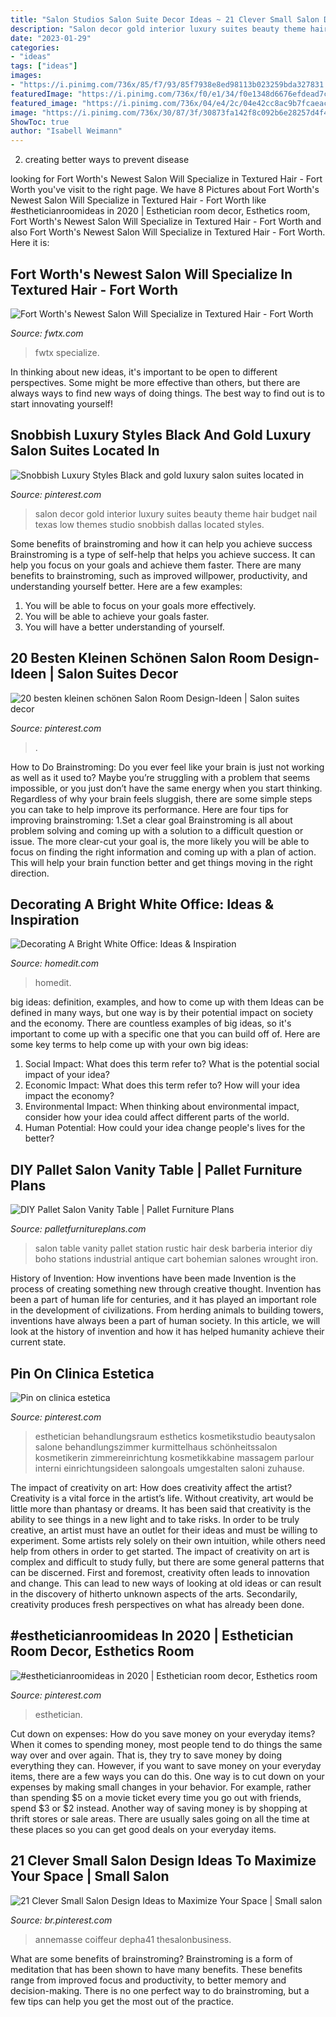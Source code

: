 ```yaml
---
title: "Salon Studios Salon Suite Decor Ideas ~ 21 Clever Small Salon Design Ideas To Maximize Your Space"
description: "Salon decor gold interior luxury suites beauty theme hair budget nail texas low themes studio snobbish dallas located styles"
date: "2023-01-29"
categories:
- "ideas"
tags: ["ideas"]
images:
- "https://i.pinimg.com/736x/85/f7/93/85f7938e8ed98113b023259bda327831.jpg"
featuredImage: "https://i.pinimg.com/736x/f0/e1/34/f0e1348d6676efdead7c815b4a9c2cbc.jpg"
featured_image: "https://i.pinimg.com/736x/04/e4/2c/04e42cc8ac9b7fcaeac9bcd619258490.jpg"
image: "https://i.pinimg.com/736x/30/87/3f/30873fa142f8c092b6e28257d4f49496.jpg"
ShowToc: true
author: "Isabell Weimann"
---
```



2. creating better ways to prevent disease 

	

		
looking for Fort Worth&#039;s Newest Salon Will Specialize in Textured Hair - Fort Worth you've visit to the right page. We have 8 Pictures about Fort Worth&#039;s Newest Salon Will Specialize in Textured Hair - Fort Worth like #estheticianroomideas in 2020 | Esthetician room decor, Esthetics room, Fort Worth&#039;s Newest Salon Will Specialize in Textured Hair - Fort Worth and also Fort Worth&#039;s Newest Salon Will Specialize in Textured Hair - Fort Worth. Here it is:
		
    
## Fort Worth&#039;s Newest Salon Will Specialize In Textured Hair - Fort Worth

<img loading=lazy src="https://fwtx.com/downloads/26344/download/IMG_8516.jpg?cb=c34ee43abe67d107fda9fc2cb96b46a7&amp;w=width&amp;h=height" onerror="this.onerror=null;this.src='https://tse3.mm.bing.net/th?id=OIP.JR1HvNwJplAzMJgS2z1RnQHaJ3&amp;pid=15.1';" alt="Fort Worth&#039;s Newest Salon Will Specialize in Textured Hair - Fort Worth">

_Source: fwtx.com_

>fwtx specialize. 

	

In thinking about new ideas, it's important to be open to different perspectives. Some might be more effective than others, but there are always ways to find new ways of doing things. The best way to find out is to start innovating yourself!

    
## Snobbish Luxury Styles Black And Gold Luxury Salon Suites Located In

<img loading=lazy src="https://i.pinimg.com/736x/09/ee/d6/09eed61ee1314c40f4ac6a80a2083874.jpg" onerror="this.onerror=null;this.src='https://tse1.mm.bing.net/th?id=OIP.ryjY0g-sZrLnPsJtYQDQDwHaJ3&amp;pid=15.1';" alt="Snobbish Luxury Styles Black and gold luxury salon suites located in">

_Source: pinterest.com_

>salon decor gold interior luxury suites beauty theme hair budget nail texas low themes studio snobbish dallas located styles. 

	

Some benefits of brainstroming and how it can help you achieve success
Brainstroming is a type of self-help that helps you achieve success. It can help you focus on your goals and achieve them faster. There are many benefits to brainstroming, such as improved willpower, productivity, and understanding yourself better. Here are a few examples: 
1) You will be able to focus on your goals more effectively.
2) You will be able to achieve your goals faster.
3) You will have a better understanding of yourself.

    
## 20 Besten Kleinen Schönen Salon Room Design-Ideen | Salon Suites Decor

<img loading=lazy src="https://i.pinimg.com/736x/30/87/3f/30873fa142f8c092b6e28257d4f49496.jpg" onerror="this.onerror=null;this.src='https://tse3.mm.bing.net/th?id=OIP.ODkZlt-WaIhHwG8c4xHqrAHaE8&amp;pid=15.1';" alt="20 besten kleinen schönen Salon Room Design-Ideen | Salon suites decor">

_Source: pinterest.com_

>. 

	

How to Do Brainstroming:
Do you ever feel like your brain is just not working as well as it used to? Maybe you’re struggling with a problem that seems impossible, or you just don’t have the same energy when you start thinking. Regardless of why your brain feels sluggish, there are some simple steps you can take to help improve its performance. Here are four tips for improving brainstroming: 
1.Set a clear goal
Brainstroming is all about problem solving and coming up with a solution to a difficult question or issue. The more clear-cut your goal is, the more likely you will be able to focus on finding the right information and coming up with a plan of action. This will help your brain function better and get things moving in the right direction. 

    
## Decorating A Bright White Office: Ideas &amp; Inspiration

<img loading=lazy src="https://cdn.homedit.com/wp-content/uploads/2012/12/glam-office-design.jpg" onerror="this.onerror=null;this.src='https://tse1.mm.bing.net/th?id=OIP.gSEQJ5eAetZ7UPG5npd9uwHaLH&amp;pid=15.1';" alt="Decorating A Bright White Office: Ideas &amp; Inspiration">

_Source: homedit.com_

>homedit. 

	

big ideas: definition, examples, and how to come up with them
Ideas can be defined in many ways, but one way is by their potential impact on society and the economy. There are countless examples of big ideas, so it's important to come up with a specific one that you can build off of. Here are some key terms to help come up with your own big ideas:
1. Social Impact: What does this term refer to? What is the potential social impact of your idea?  
2. Economic Impact: What does this term refer to? How will your idea impact the economy?  
3. Environmental Impact: When thinking about environmental impact, consider how your idea could affect different parts of the world. 
4. Human Potential: How could your idea change people's lives for the better?

    
## DIY Pallet Salon Vanity Table | Pallet Furniture Plans

<img loading=lazy src="http://palletfurnitureplans.com/wp-content/uploads/2016/03/pallet-salon-vanity-table.jpg" onerror="this.onerror=null;this.src='https://tse2.mm.bing.net/th?id=OIP.RXwH_vKjmHTuE2APnG-_LwHaNK&amp;pid=15.1';" alt="DIY Pallet Salon Vanity Table | Pallet Furniture Plans">

_Source: palletfurnitureplans.com_

>salon table vanity pallet station rustic hair desk barberia interior diy boho stations industrial antique cart bohemian salones wrought iron. 

	

History of Invention: How inventions have been made
Invention is the process of creating something new through creative thought. Invention has been a part of human life for centuries, and it has played an important role in the development of civilizations. From herding animals to building towers, inventions have always been a part of human society. In this article, we will look at the history of invention and how it has helped humanity achieve their current state.

    
## Pin On Clinica Estetica

<img loading=lazy src="https://i.pinimg.com/736x/f0/e1/34/f0e1348d6676efdead7c815b4a9c2cbc.jpg" onerror="this.onerror=null;this.src='https://tse2.mm.bing.net/th?id=OIP.5Gea2skMcWl-5frm17ijywHaJ4&amp;pid=15.1';" alt="Pin on clinica estetica">

_Source: pinterest.com_

>esthetician behandlungsraum esthetics kosmetikstudio beautysalon salone behandlungszimmer kurmittelhaus schönheitssalon kosmetikerin zimmereinrichtung kosmetikkabine massagem parlour interni einrichtungsideen salongoals umgestalten saloni zuhause. 

	

The impact of creativity on art: How does creativity affect the artist?
Creativity is a vital force in the artist’s life. Without creativity, art would be little more than phantasy or dreams. It has been said that creativity is the ability to see things in a new light and to take risks. In order to be truly creative, an artist must have an outlet for their ideas and must be willing to experiment. Some artists rely solely on their own intuition, while others need help from others in order to get started. The impact of creativity on art is complex and difficult to study fully, but there are some general patterns that can be discerned. First and foremost, creativity often leads to innovation and change. This can lead to new ways of looking at old ideas or can result in the discovery of hitherto unknown aspects of the arts. Secondarily, creativity produces fresh perspectives on what has already been done.

    
## #estheticianroomideas In 2020 | Esthetician Room Decor, Esthetics Room

<img loading=lazy src="https://i.pinimg.com/736x/04/e4/2c/04e42cc8ac9b7fcaeac9bcd619258490.jpg" onerror="this.onerror=null;this.src='https://tse4.mm.bing.net/th?id=OIP.Cdi-HiA2qf4wbdJZL5hZpgHaHa&amp;pid=15.1';" alt="#estheticianroomideas in 2020 | Esthetician room decor, Esthetics room">

_Source: pinterest.com_

>esthetician. 

	

Cut down on expenses: How do you save money on your everyday items?
When it comes to spending money, most people tend to do things the same way over and over again. That is, they try to save money by doing everything they can. However, if you want to save money on your everyday items, there are a few ways you can do this. One way is to cut down on your expenses by making small changes in your behavior. For example, rather than spending $5 on a movie ticket every time you go out with friends, spend $3 or $2 instead. Another way of saving money is by shopping at thrift stores or sale areas. There are usually sales going on all the time at these places so you can get good deals on your everyday items.

    
## 21 Clever Small Salon Design Ideas To Maximize Your Space | Small Salon

<img loading=lazy src="https://i.pinimg.com/736x/85/f7/93/85f7938e8ed98113b023259bda327831.jpg" onerror="this.onerror=null;this.src='https://tse1.mm.bing.net/th?id=OIP.A9AVu36Z8ahSgULMjPGPqAHaLG&amp;pid=15.1';" alt="21 Clever Small Salon Design Ideas to Maximize Your Space | Small salon">

_Source: br.pinterest.com_

>annemasse coiffeur depha41 thesalonbusiness. 

	

What are some benefits of brainstroming?
Brainstroming is a form of meditation that has been shown to have many benefits. These benefits range from improved focus and productivity, to better memory and decision-making. There is no one perfect way to do brainstroming, but a few tips can help you get the most out of the practice.

